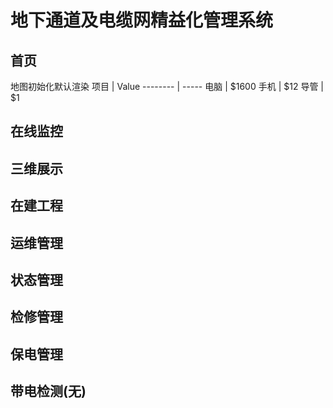 # 地下通道及电缆网精益化管理系统
## 首页
地图初始化默认渲染
项目     | Value
-------- | -----
电脑  | $1600
手机  | $12
导管  | $1
## 在线监控
## 三维展示
## 在建工程
## 运维管理
## 状态管理
## 检修管理
## 保电管理
## 带电检测(无)
